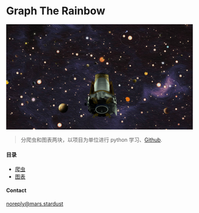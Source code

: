 # Graph The Rainbow

![graph-the-rainbow](/assets/images/rainbow.png)  

> 分爬虫和图表两块，以项目为单位进行 python 学习、[Github][1].

#### 目录
+ [爬虫](/articles/spider/README.md)
+ [图表](/articles/chart/README.md)

#### Contact
noreply@mars.stardust

[1]: https://github.com/sonatatlas/Graph-The-Rainbow
